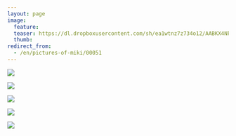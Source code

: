 ```yaml
---
layout: page
image:
  feature:
  teaser: https://dl.dropboxusercontent.com/sh/ea1wtnz7z734o12/AABKX4Nk80_Zpk_vAHi9lZTYa/mikin-kuvat/1/DSC29501-245px.jpg
  thumb:
redirect_from:
  - /en/pictures-of-miki/00051
---
```


[![](https://dl.dropboxusercontent.com/sh/ea1wtnz7z734o12/AAAejO2BWdui7Zah8YijeU6ya/mikin-kuvat/1/DSC29501-800px.jpg)](https://dl.dropboxusercontent.com/sh/ea1wtnz7z734o12/AAAG02opckkUIWIvgmaABRYPa/mikin-kuvat/1/DSC29501.JPG)

[![](https://dl.dropboxusercontent.com/sh/ea1wtnz7z734o12/AACCIpY4WcwJBtCUaqjJUko9a/mikin-kuvat/1/DSC29502-800px.jpg)](https://dl.dropboxusercontent.com/sh/ea1wtnz7z734o12/AADZD9Tkt9fcwHNCmdakA-_Pa/mikin-kuvat/1/DSC29502.JPG)

[![](https://dl.dropboxusercontent.com/sh/ea1wtnz7z734o12/AACyAcuSe6U-iFiBVhBSfmsga/mikin-kuvat/1/DSC29498-800px.jpg)](https://dl.dropboxusercontent.com/sh/ea1wtnz7z734o12/AACuC0Wyhg_gh-96x5NzIU93a/mikin-kuvat/1/DSC29498.JPG)

[![](https://dl.dropboxusercontent.com/sh/ea1wtnz7z734o12/AADalOIM-j6uwHhGBvoNxJ26a/mikin-kuvat/1/DSC29513-800px.jpg)](https://dl.dropboxusercontent.com/sh/ea1wtnz7z734o12/AABtTOn-PpZ_i1Tk8Q3q8gKza/mikin-kuvat/1/DSC29513.JPG)

[![](https://dl.dropboxusercontent.com/sh/ea1wtnz7z734o12/AADRiuUbFa-yYVoKYl1HJviNa/mikin-kuvat/1/DSC09041-800px.jpg)](https://dl.dropboxusercontent.com/sh/ea1wtnz7z734o12/AAD2U7F2OOzyqo0WOfIU9CDwa/mikin-kuvat/1/DSC09041.JPG)
